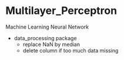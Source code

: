 # Multilayer_Perceptron
Machine Learning Neural Network

- data_processing package
  - replace NaN by median
  - delete column if too much data missing   
    
